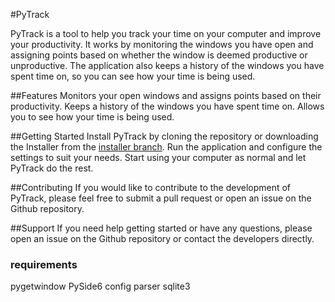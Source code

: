 #PyTrack


PyTrack is a tool to help you track your time on your computer and improve your productivity. It works by monitoring the windows you have open and assigning points based on whether the window is deemed productive or unproductive. The application also keeps a history of the windows you have spent time on, so you can see how your time is being used.

##Features
Monitors your open windows and assigns points based on their productivity.
Keeps a history of the windows you have spent time on.
Allows you to see how your time is being used.

##Getting Started
Install PyTrack by cloning the repository or downloading the Installer from the [installer branch](https://github.com/0CottonBuds/PyTrack/tree/installers).
Run the application and configure the settings to suit your needs.
Start using your computer as normal and let PyTrack do the rest.

##Contributing
If you would like to contribute to the development of PyTrack, please feel free to submit a pull request or open an issue on the Github repository.

##Support
If you need help getting started or have any questions, please open an issue on the Github repository or contact the developers directly.

### requirements
pygetwindow
PySide6
config parser
sqlite3
